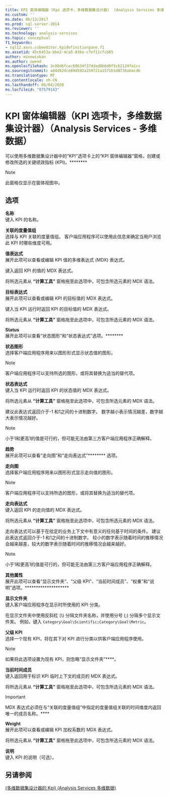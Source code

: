 ```yaml
---
title: KPI 窗体编辑器 (Kpi 选项卡，多维数据集设计器)  (Analysis Services 多维数据) |Microsoft Docs
ms.custom: ''
ms.date: 06/13/2017
ms.prod: sql-server-2014
ms.reviewer: ''
ms.technology: analysis-services
ms.topic: conceptual
f1_keywords:
- sql12.asvs.cubeeditor.kpidefinitionpane.f1
ms.assetid: 45c6453a-bbe2-4ca5-836e-c7ef11cfcb65
author: minewiskan
ms.author: owend
ms.openlocfilehash: 3c88d6fcec60634f37ddad8b6d0f5cb2124fa1cc
ms.sourcegitcommit: ad4d92dce894592a259721a1571b1d8736abacdb
ms.translationtype: MT
ms.contentlocale: zh-CN
ms.lasthandoff: 08/04/2020
ms.locfileid: "87579143"
---
```

# <a name="kpi-form-editor-kpis-tab-cube-designer-analysis-services---multidimensional-data"></a>KPI 窗体编辑器（KPI 选项卡，多维数据集设计器）（Analysis Services - 多维数据）
  可以使用多维数据集设计器中的“KPI”选项卡上的“KPI 窗体编辑器”窗格，创建或修改所选的关键绩效指标 (KPI)。********  
  
> [!NOTE]  
>  此窗格仅显示在窗体视图中。  
  
## <a name="options"></a>选项  
 **名称**  
 键入 KPI 的名称。  
  
 **关联的度量值组**  
 选择与 KPI 关联的度量值组。 客户端应用程序可以使用此信息来确定当用户浏览此 KPI 时哪些维度可用。  
  
 **值表达式**  
 展开此项可以查看或编辑 KPI 值的多维表达式 (MDX) 表达式。  
  
 键入返回 KPI 的值的 MDX 表达式。  
  
 将所选元素从 **“计算工具”** 窗格拖至此选项中，可包含所选元素的 MDX 语法。  
  
 **目标表达式**  
 展开此项可以查看或编辑 KPI 的目标值的 MDX 表达式。  
  
 键入当 KPI 运行时返回 KPI 的目标值的 MDX 表达式。  
  
 将所选元素从 **“计算工具”** 窗格拖至此选项中，可包含所选元素的 MDX 语法。  
  
 **Status**  
 展开此项可以查看“状态图形”和“状态表达式”选项。********  
  
 **状态图形**  
 选择客户端应用程序用来以图形形式显示状态值的图形。  
  
> [!NOTE]  
>  客户端应用程序可以支持所选的图形，或将其替换为适当的替代项。  
  
 **状态表达式**  
 键入当 KPI 运行时返回 KPI 的状态值的 MDX 表达式。  
  
 将所选元素从 **“计算工具”** 窗格拖至此选项中，可包含所选元素的 MDX 语法。  
  
 建议此表达式返回介于-1 和1之间的十进制数字。 数字越小表示情况越差，数字越大表示情况越好。  
  
> [!NOTE]  
>  小于1和更高1的值是可行的，但可能无法由第三方客户端应用程序正确解释。  
  
 **趋势**  
 展开此项可以查看“走向图”和“走向表达式”******** 选项。  
  
 **走向图**  
 选择客户端应用程序用来以图形形式显示走向值的图形。  
  
> [!NOTE]  
>  客户端应用程序可以支持所选的图形，或将其替换为适当的替代项。  
  
 **走向表达式**  
 键入返回 KPI 的走向值的 MDX 表达式。  
  
 将所选元素从 **“计算工具”** 窗格拖至此选项中，可包含所选元素的 MDX 语法。  
  
 走向表达式可以基于在给定的业务上下文中有意义的任何基于时间的条件。 建议此表达式返回介于-1 和1之间的十进制数字。 较小的数字表示随着时间的推移情况会越来越差，较大的数字表示随着时间的推移情况会越来越好。  
  
> [!NOTE]  
>  小于1和更高1的值是可行的，但可能无法由第三方客户端应用程序正确解释。  
  
 **其他属性**  
 展开此项可以查看“显示文件夹”、“父级 KPI”、“当前时间成员”、“权重”和“说明”选项。********************  
  
 **显示文件夹**  
 键入客户端应用程序在显示时所使用的 KPI 分类。  
  
 在显示文件夹中使用反斜杠 (\\) 分隔文件夹名称，并使用分号 (;) 分隔多个显示文件夹。 例如，键入 `Category\Goal\Scientific;Category\Goal\Metric`。  
  
 **父级 KPI**  
 选择一个现有 KPI，将在其下对 KPI 进行分类以供客户端应用程序使用。  
  
> [!NOTE]  
>  如果将此选项设置为现有 KPI，则忽略“显示文件夹”****。  
  
 **当前时间成员**  
 键入返回用于标识 KPI 临时上下文的成员的 MDX 表达式。  
  
 将所选元素从 **“计算工具”** 窗格拖至此选项中，可包含所选元素的 MDX 语法。  
  
> [!IMPORTANT]  
>  MDX 表达式必须在与“关联的度量值组”中指定的度量值组关联的时间维度内返回唯一的成员名称。****  
  
 **Weight**  
 展开此项可以查看或编辑 KPI 加权系数的 MDX 表达式。  
  
 将所选元素从 **“计算工具”** 窗格拖至此选项中，可包含所选元素的 MDX 语法。  
  
 **说明**  
 键入 KPI 的说明（可选）。  
  
## <a name="see-also"></a>另请参阅  
 [&#40;多维数据集设计器的 Kpi&#41; &#40;Analysis Services 多维数据&#41;](kpis-cube-designer-analysis-services-multidimensional-data.md)  
  
  
